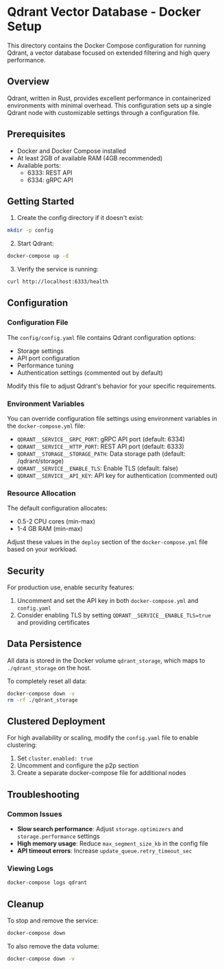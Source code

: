 # Qdrant Vector Database - Docker Setup

This directory contains the Docker Compose configuration for running Qdrant, a vector database focused on extended filtering and high query performance.

## Overview

Qdrant, written in Rust, provides excellent performance in containerized environments with minimal overhead. This configuration sets up a single Qdrant node with customizable settings through a configuration file.

## Prerequisites

- Docker and Docker Compose installed
- At least 2GB of available RAM (4GB recommended)
- Available ports:
  - 6333: REST API
  - 6334: gRPC API

## Getting Started

1. Create the config directory if it doesn't exist:

```bash
mkdir -p config
```

2. Start Qdrant:

```bash
docker-compose up -d
```

3. Verify the service is running:

```bash
curl http://localhost:6333/health
```

## Configuration

### Configuration File

The `config/config.yaml` file contains Qdrant configuration options:

- Storage settings
- API port configuration
- Performance tuning
- Authentication settings (commented out by default)

Modify this file to adjust Qdrant's behavior for your specific requirements.

### Environment Variables

You can override configuration file settings using environment variables in the `docker-compose.yml` file:

- `QDRANT__SERVICE__GRPC_PORT`: gRPC API port (default: 6334)
- `QDRANT__SERVICE__HTTP_PORT`: REST API port (default: 6333)
- `QDRANT__STORAGE__STORAGE_PATH`: Data storage path (default: /qdrant/storage)
- `QDRANT__SERVICE__ENABLE_TLS`: Enable TLS (default: false)
- `QDRANT__SERVICE__API_KEY`: API key for authentication (commented out)

### Resource Allocation

The default configuration allocates:
- 0.5-2 CPU cores (min-max)
- 1-4 GB RAM (min-max)

Adjust these values in the `deploy` section of the `docker-compose.yml` file based on your workload.

## Security

For production use, enable security features:

1. Uncomment and set the API key in both `docker-compose.yml` and `config.yaml`
2. Consider enabling TLS by setting `QDRANT__SERVICE__ENABLE_TLS=true` and providing certificates

## Data Persistence

All data is stored in the Docker volume `qdrant_storage`, which maps to `./qdrant_storage` on the host.

To completely reset all data:

```bash
docker-compose down -v
rm -rf ./qdrant_storage
```

## Clustered Deployment

For high availability or scaling, modify the `config.yaml` file to enable clustering:

1. Set `cluster.enabled: true`
2. Uncomment and configure the p2p section
3. Create a separate docker-compose file for additional nodes

## Troubleshooting

### Common Issues

- **Slow search performance**: Adjust `storage.optimizers` and `storage.performance` settings
- **High memory usage**: Reduce `max_segment_size_kb` in the config file
- **API timeout errors**: Increase `update_queue.retry_timeout_sec`

### Viewing Logs

```bash
docker-compose logs qdrant
```

## Cleanup

To stop and remove the service:

```bash
docker-compose down
```

To also remove the data volume:

```bash
docker-compose down -v
```